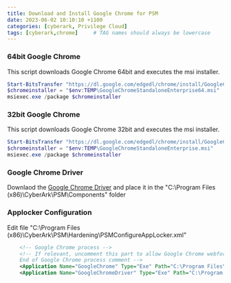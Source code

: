 ```yaml
---
title: Download and Install Google Chrome for PSM
date: 2023-06-02 10:10:10 +1100
categories: [cyberark, Privilege Cloud]
tags: [cyberark,chrome]     # TAG names should always be lowercase
---
```



### 64bit Google Chrome
This script downloads Google Chrome 64bit and executes the msi installer.
``` powershell
Start-BitsTransfer "https://dl.google.com/edgedl/chrome/install/GoogleChromeStandaloneEnterprise64.msi" $env:TEMP\GoogleChromeStandaloneEnterprise64.msi
$chromeinstaller = "$env:TEMP\GoogleChromeStandaloneEnterprise64.msi"
msiexec.exe /package $chromeinstaller
```


### 32bit Google Chrome
This script downloads Google Chrome 32bit and executes the msi installer.
``` powershell
Start-BitsTransfer "https://dl.google.com/edgedl/chrome/install/GoogleChromeStandaloneEnterprise.msi" $env:TEMP\GoogleChromeStandaloneEnterprise64.msi
$chromeinstaller = "$env:TEMP\GoogleChromeStandaloneEnterprise.msi"
msiexec.exe /package $chromeinstaller
```
### Google Chrome Driver
Downlaod the [Google Chrome Driver](https://chromedriver.chromium.org/downloads) and place it in the "C:\Program Files (x86)\CyberArk\PSM\Components\" folder

### Applocker Configuration

Edit file "C:\Program Files (x86)\CyberArk\PSM\Hardening\PSMConfigureAppLocker.xml"

``` xml
    <!-- Google Chrome process -->
    <!-- If relevant, uncomment this part to allow Google Chrome webform based connection clients
    End of Google Chrome process comment -->
    <Application Name="GoogleChrome" Type="Exe" Path="C:\Program Files\Google\Chrome\Application\chrome.exe" Method="Publisher" />
    <Application Name="GoogleChromeDriver" Type="Exe" Path="C:\Program Files (x86)\CyberArk\PSM\Components\chromedriver.exe" Method="Hash" />    
```
